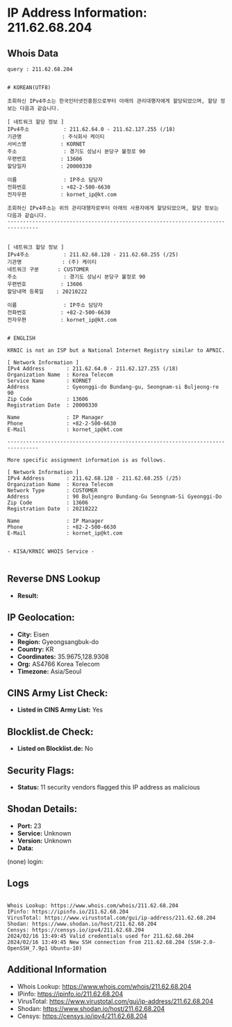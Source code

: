# IP Address Information: 211.62.68.204

## Whois Data
```
query : 211.62.68.204


# KOREAN(UTF8)

조회하신 IPv4주소는 한국인터넷진흥원으로부터 아래의 관리대행자에게 할당되었으며, 할당 정보는 다음과 같습니다.

[ 네트워크 할당 정보 ]
IPv4주소           : 211.62.64.0 - 211.62.127.255 (/18)
기관명             : 주식회사 케이티
서비스명           : KORNET
주소               : 경기도 성남시 분당구 불정로 90
우편번호           : 13606
할당일자           : 20000330

이름               : IP주소 담당자
전화번호           : +82-2-500-6630
전자우편           : kornet_ip@kt.com

조회하신 IPv4주소는 위의 관리대행자로부터 아래의 사용자에게 할당되었으며, 할당 정보는 다음과 같습니다.
--------------------------------------------------------------------------------


[ 네트워크 할당 정보 ]
IPv4주소           : 211.62.68.128 - 211.62.68.255 (/25)
기관명             : (주) 케이티
네트워크 구분      : CUSTOMER
주소               : 경기도 성남시 분당구 불정로 90
우편번호           : 13606
할당내역 등록일    : 20210222

이름               : IP주소 담당자
전화번호           : +82-2-500-6630
전자우편           : kornet_ip@kt.com


# ENGLISH

KRNIC is not an ISP but a National Internet Registry similar to APNIC.

[ Network Information ]
IPv4 Address       : 211.62.64.0 - 211.62.127.255 (/18)
Organization Name  : Korea Telecom
Service Name       : KORNET
Address            : Gyeonggi-do Bundang-gu, Seongnam-si Buljeong-ro 90
Zip Code           : 13606
Registration Date  : 20000330

Name               : IP Manager
Phone              : +82-2-500-6630
E-Mail             : kornet_ip@kt.com

--------------------------------------------------------------------------------

More specific assignment information is as follows.

[ Network Information ]
IPv4 Address       : 211.62.68.128 - 211.62.68.255 (/25)
Organization Name  : Korea Telecom
Network Type       : CUSTOMER
Address            : 90 Buljeongro Bundang-Gu Seongnam-Si Gyeonggi-Do
Zip Code           : 13606
Registration Date  : 20210222

Name               : IP Manager
Phone              : +82-2-500-6630
E-Mail             : kornet_ip@kt.com


- KISA/KRNIC WHOIS Service -


```
## Reverse DNS Lookup
- **Result:** 

## IP Geolocation:
- **City:** Eisen
- **Region:** Gyeongsangbuk-do
- **Country:** KR
- **Coordinates:** 35.9675,128.9308
- **Org:** AS4766 Korea Telecom
- **Timezone:** Asia/Seoul

## CINS Army List Check:
- **Listed in CINS Army List:** 
Yes

## Blocklist.de Check:
- **Listed on Blocklist.de:** 
No

## Security Flags:
- **Status:** 11 security vendors flagged this IP address as malicious

## Shodan Details:
- **Port:** 23
- **Service:** Unknown
- **Version:** Unknown
- **Data:** 
(none) login: 

## Logs
```

Whois Lookup: https://www.whois.com/whois/211.62.68.204
IPinfo: https://ipinfo.io/211.62.68.204
VirusTotal: https://www.virustotal.com/gui/ip-address/211.62.68.204
Shodan: https://www.shodan.io/host/211.62.68.204
Censys: https://censys.io/ipv4/211.62.68.204
2024/02/16 13:49:45 Valid credentials used for 211.62.68.204
2024/02/16 13:49:45 New SSH connection from 211.62.68.204 (SSH-2.0-OpenSSH_7.9p1 Ubuntu-10)

```
## Additional Information
- Whois Lookup: https://www.whois.com/whois/211.62.68.204
- IPinfo: https://ipinfo.io/211.62.68.204
- VirusTotal: https://www.virustotal.com/gui/ip-address/211.62.68.204
- Shodan: https://www.shodan.io/host/211.62.68.204
- Censys: https://censys.io/ipv4/211.62.68.204

